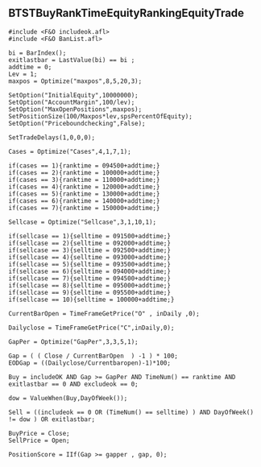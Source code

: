 ## BTSTBuyRankTimeEquityRankingEquityTrade

    #include <F&O includeok.afl>
    #include <F&O BanList.afl>

    bi = BarIndex();
    exitlastbar = LastValue(bi) == bi ; 
    addtime = 0;
    Lev = 1;
    maxpos = Optimize("maxpos",8,5,20,3);

    SetOption("InitialEquity",10000000);
    SetOption("AccountMargin",100/lev);
    SetOption("MaxOpenPositions",maxpos);
    SetPositionSize(100/Maxpos*lev,spsPercentOfEquity);
    SetOption("Priceboundchecking",False);

    SetTradeDelays(1,0,0,0);

    Cases = Optimize("Cases",4,1,7,1);

    if(cases == 1){ranktime = 094500+addtime;}
    if(cases == 2){ranktime = 100000+addtime;}
    if(cases == 3){ranktime = 110000+addtime;}
    if(cases == 4){ranktime = 120000+addtime;}
    if(cases == 5){ranktime = 130000+addtime;}
    if(cases == 6){ranktime = 140000+addtime;}
    if(cases == 7){ranktime = 150000+addtime;}

    Sellcase = Optimize("Sellcase",3,1,10,1);

    if(sellcase == 1){selltime = 091500+addtime;}
    if(sellcase == 2){selltime = 092000+addtime;}
    if(sellcase == 3){selltime = 092500+addtime;}
    if(sellcase == 4){selltime = 093000+addtime;}
    if(sellcase == 5){selltime = 093500+addtime;}
    if(sellcase == 6){selltime = 094000+addtime;}
    if(sellcase == 7){selltime = 094500+addtime;}
    if(sellcase == 8){selltime = 095000+addtime;}
    if(sellcase == 9){selltime = 095500+addtime;}
    if(sellcase == 10){selltime = 100000+addtime;}

    CurrentBarOpen = TimeFrameGetPrice("O" , inDaily ,0);

    Dailyclose = TimeFrameGetPrice("C",inDaily,0);

    GapPer = Optimize("GapPer",3,3,5,1);

    Gap = ( ( Close / CurrentBarOpen  ) -1 ) * 100;
    EODGap = ((Dailyclose/Currentbaropen)-1)*100;

    Buy = includeOK AND Gap >= GapPer AND TimeNum() == ranktime AND exitlastbar == 0 AND excludeok == 0;

    dow = ValueWhen(Buy,DayOfWeek());

    Sell = ((includeok == 0 OR (TimeNum() == selltime) ) AND DayOfWeek() != dow ) OR exitlastbar;

    BuyPrice = Close;
    SellPrice = Open;

    PositionScore = IIf(Gap >= gapper , gap, 0);
